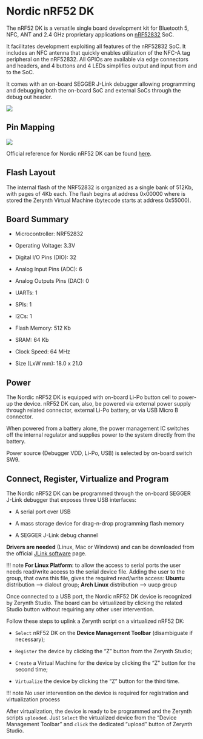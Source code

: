 # Nordic nRF52 DK

The nRF52 DK is a versatile single board development kit for Bluetooth 5, NFC, ANT and 2.4 GHz proprietary applications on [nRF52832](https://www.nordicsemi.com/Products/Low-power-short-range-wireless/nRF52832) SoC.

It facilitates development exploiting all features of the nRF52832 SoC. It includes an NFC antenna that quickly enables utilization of the NFC-A tag peripheral on the nRF52832. All GPIOs are available via edge connectors and headers, and 4 buttons and 4 LEDs simplifies output and input from and to the SoC.

It comes with an on-board SEGGER J-Link debugger allowing programming and debugging both the on-board SoC and external SoCs through the debug out header.

![](https://github.com/zerynth/docs/blob/test/docs/reference/boards/nordic_pca10040/docs/img/nordic_nrf52_dk.jpg?raw=true)

## Pin Mapping

![](https://github.com/zerynth/docs/blob/test/docs/reference/boards/nordic_pca10040/docs/img/nordic_nrf52_dk_pin_comm.jpg?raw=true)

Official reference for Nordic nRF52 DK can be found [here](https://www.nordicsemi.com/Software-and-Tools/Development-Kits/nRF52-DK).

## Flash Layout

The internal flash of the NRF52832 is organized as a single bank of 512Kb, with pages of 4Kb each. The flash begins at address 0x00000 where is stored the Zerynth Virtual Machine (bytecode starts at address 0x55000).

## Board Summary


* Microcontroller: NRF52832


* Operating Voltage: 3.3V


* Digital I/O Pins (DIO): 32


* Analog Input Pins (ADC): 6


* Analog Outputs Pins (DAC): 0


* UARTs: 1


* SPIs: 1


* I2Cs: 1


* Flash Memory: 512 Kb


* SRAM: 64 Kb


* Clock Speed: 64 MHz


* Size (LxW mm): 18.0 x 21.0

## Power

The Nordic nRF52 DK is equipped with on-board Li-Po button cell to power-up the device. nRF52 DK can, also, be powered via external power supply through related connector, external Li-Po battery, or via USB Micro B connector.

When powered from a battery alone, the power management IC switches off the internal regulator and supplies power to the system directly from the battery.

Power source (Debugger VDD, Li-Po, USB) is selected by on-board switch SW9.

## Connect, Register, Virtualize and Program

The Nordic nRF52 DK can be programmed through the on-board SEGGER J-Link debugger that exposes three USB interfaces:


* A serial port over USB


* A mass storage device for drag-n-drop programming flash memory


* A SEGGER J-Link debug channel

**Drivers are needed** (Linux, Mac or Windows) and can be downloaded from the official
[JLink software](https://www.segger.com/downloads/jlink/#J-LinkSoftwareAndDocumentationPack)
page.

!!! note
	**For Linux Platform**: to allow the access to serial ports the user needs read/write access to the serial device file. Adding the user to the group, that owns this file, gives the required read/write access: **Ubuntu** distribution –> dialout group; **Arch Linux** distribution –> uucp group

Once connected to a USB port, the Nordic nRF52 DK device is recognized by Zerynth Studio. The board can be virtualized by clicking the related Studio button without requiring any other user intervention.

Follow these steps to uplink a Zerynth script on a virtualized nRF52 DK:


* ```Select``` nRF52 DK on the **Device Management Toolbar** (disambiguate if necessary);


* ```Register``` the device by clicking the “Z” button from the Zerynth Studio;


* ```Create``` a Virtual Machine for the device by clicking the “Z” button for the second time;


* ```Virtualize``` the device by clicking the “Z” button for the third time.

!!! note
	No user intervention on the device is required for registration and virtualization process

After virtualization, the device is ready to be programmed and the  Zerynth scripts ```uploaded```. Just ```Select``` the virtualized device from the “Device Management Toolbar” and ```click``` the dedicated “upload” button of Zerynth Studio.
<!--stackedit_data:
eyJoaXN0b3J5IjpbNjA3MTUyMTU2LC0yMTIwMDEwNjQwXX0=
-->